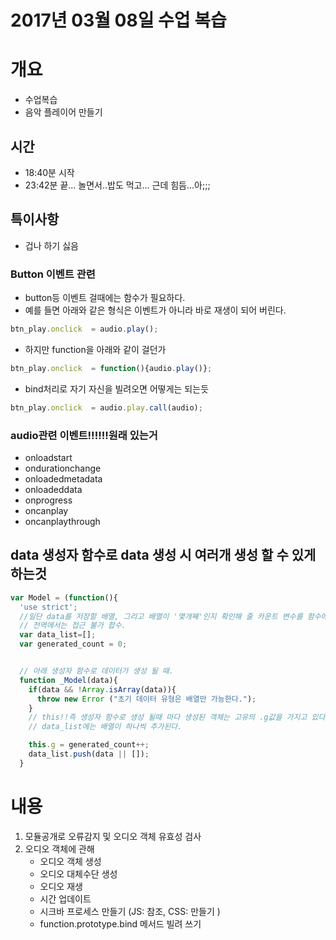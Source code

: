 # 2017년 03월 08일 수업 복습
# 개요
- 수업복습
- 음악 플레이어 만들기

## 시간
- 18:40분 시작
- 23:42분 끝... 놀면서..밥도 먹고... 근데 힘듬...아;;;
## 특이사항
- 겁나 하기 싫음
### **Button 이벤트 관련**
- button등 이벤트 걸때에는 함수가 필요하다.
- 예를 들면 아래와 같은 형식은 이벤트가 아니라 바로 재생이 되어 버린다.
```javascript
btn_play.onclick  = audio.play();
```
- 하지만 function을 아래와 같이 걸던가
```javascript
btn_play.onclick  = function(){audio.play()};
```
- bind처리로 자기 자신을 빌려오면 어떻게는 되는듯
```javascript
btn_play.onclick  = audio.play.call(audio);
```
### audio관련 이벤트!!!!!!원래 있는거
- onloadstart
- ondurationchange
- onloadedmetadata
- onloadeddata
- onprogress
- oncanplay
- oncanplaythrough

## data 생성자 함수로 data 생성 시 여러개 생성 할 수 있게 하는것
```javascript
var Model = (function(){
  'use strict';
  //일단 data를 저장할 배열, 그리고 배열이 '몇개째'인지 확인해 줄 카운트 변수를 함수에 선언함으로서 이 두 변수는 모두가 공유한다.
  // 전역에서는 접근 불가 합수.
  var data_list=[];
  var generated_count = 0;


  // 아래 생성자 함수로 데이터가 생성 될 때.
  function _Model(data){
    if(data && !Array.isArray(data)){
      throw new Error ("초기 데이터 유형은 배열만 가능한다.");
    }
    // this!!즉 생성자 함수로 생성 될때 마다 생성된 객체는 고유의 .g값을 가지고 있다. 우앙......시리얼 넘버 같은걸 준다.
    // data_list에는 배열이 하나씩 추가된다.

    this.g = generated_count++;
    data_list.push(data || []);
  }
```



# 내용
1. 모듈공개로 오류감지 및 오디오 객체 유효성 검사
2. 오디오 객체에 관해
    - 오디오 객체 생성
    - 오디오 대체수단 생성
    - 오디오 재생
    - 시간 업데이트
    - 시크바 프로세스 만들기 (JS: 참조,  CSS: 만들기 )
    - function.prototype.bind 메서드 빌려 쓰기
